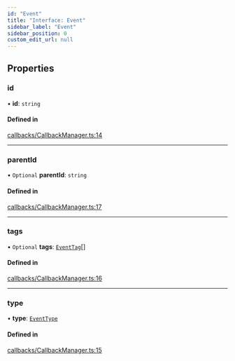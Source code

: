 ```yaml
---
id: "Event"
title: "Interface: Event"
sidebar_label: "Event"
sidebar_position: 0
custom_edit_url: null
---
```


## Properties

### id

• **id**: `string`

#### Defined in

[callbacks/CallbackManager.ts:14](https://github.com/run-llama/LlamaIndexTS/blob/02d9bb0/packages/core/src/callbacks/CallbackManager.ts#L14)

___

### parentId

• `Optional` **parentId**: `string`

#### Defined in

[callbacks/CallbackManager.ts:17](https://github.com/run-llama/LlamaIndexTS/blob/02d9bb0/packages/core/src/callbacks/CallbackManager.ts#L17)

___

### tags

• `Optional` **tags**: [`EventTag`](../modules.md#eventtag)[]

#### Defined in

[callbacks/CallbackManager.ts:16](https://github.com/run-llama/LlamaIndexTS/blob/02d9bb0/packages/core/src/callbacks/CallbackManager.ts#L16)

___

### type

• **type**: [`EventType`](../modules.md#eventtype)

#### Defined in

[callbacks/CallbackManager.ts:15](https://github.com/run-llama/LlamaIndexTS/blob/02d9bb0/packages/core/src/callbacks/CallbackManager.ts#L15)
